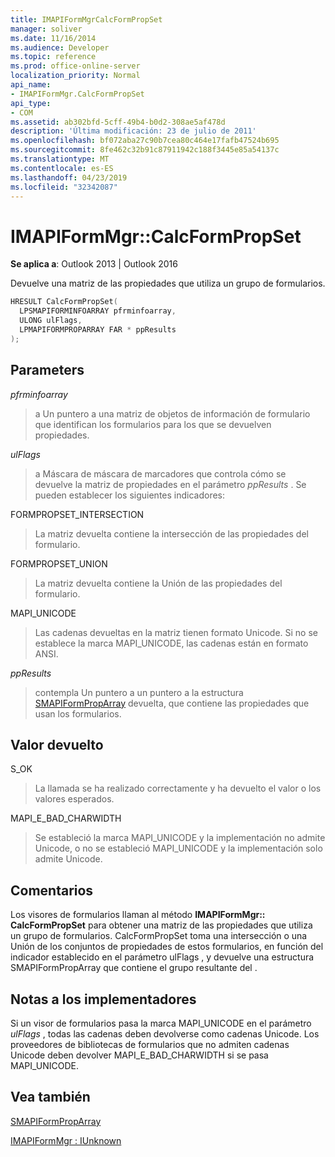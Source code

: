 ```yaml
---
title: IMAPIFormMgrCalcFormPropSet
manager: soliver
ms.date: 11/16/2014
ms.audience: Developer
ms.topic: reference
ms.prod: office-online-server
localization_priority: Normal
api_name:
- IMAPIFormMgr.CalcFormPropSet
api_type:
- COM
ms.assetid: ab302bfd-5cff-49b4-b0d2-308ae5af478d
description: 'Última modificación: 23 de julio de 2011'
ms.openlocfilehash: bf072aba27c90b7cea80c464e17fafb47524b695
ms.sourcegitcommit: 8fe462c32b91c87911942c188f3445e85a54137c
ms.translationtype: MT
ms.contentlocale: es-ES
ms.lasthandoff: 04/23/2019
ms.locfileid: "32342087"
---
```

# <a name="imapiformmgrcalcformpropset"></a>IMAPIFormMgr::CalcFormPropSet

  
  
**Se aplica a**: Outlook 2013 | Outlook 2016 
  
Devuelve una matriz de las propiedades que utiliza un grupo de formularios.
  
```cpp
HRESULT CalcFormPropSet(
  LPSMAPIFORMINFOARRAY pfrminfoarray,
  ULONG ulFlags,
  LPMAPIFORMPROPARRAY FAR * ppResults
);
```

## <a name="parameters"></a>Parameters

 _pfrminfoarray_
  
> a Un puntero a una matriz de objetos de información de formulario que identifican los formularios para los que se devuelven propiedades.
    
 _ulFlags_
  
> a Máscara de máscara de marcadores que controla cómo se devuelve la matriz de propiedades en el parámetro _ppResults_ . Se pueden establecer los siguientes indicadores: 
    
FORMPROPSET_INTERSECTION 
  
> La matriz devuelta contiene la intersección de las propiedades del formulario.
    
FORMPROPSET_UNION 
  
> La matriz devuelta contiene la Unión de las propiedades del formulario.
    
MAPI_UNICODE 
  
> Las cadenas devueltas en la matriz tienen formato Unicode. Si no se establece la marca MAPI_UNICODE, las cadenas están en formato ANSI.
    
 _ppResults_
  
> contempla Un puntero a un puntero a la estructura [SMAPIFormPropArray](smapiformproparray.md) devuelta, que contiene las propiedades que usan los formularios. 
    
## <a name="return-value"></a>Valor devuelto

S_OK 
  
> La llamada se ha realizado correctamente y ha devuelto el valor o los valores esperados.
    
MAPI_E_BAD_CHARWIDTH 
  
> Se estableció la marca MAPI_UNICODE y la implementación no admite Unicode, o no se estableció MAPI_UNICODE y la implementación solo admite Unicode.
    
## <a name="remarks"></a>Comentarios

Los visores de formularios llaman al método **IMAPIFormMgr:: CalcFormPropSet** para obtener una matriz de las propiedades que utiliza un grupo de formularios. <b0>CalcFormPropSet</b0> toma una intersección o una Unión de los conjuntos de propiedades de estos formularios, en función del indicador establecido en el parámetro <b1>ulFlags</b1> , y devuelve una estructura <b2>SMAPIFormPropArray</b2> que contiene el grupo resultante del </a1>. 
  
## <a name="notes-to-implementers"></a>Notas a los implementadores

Si un visor de formularios pasa la marca MAPI_UNICODE en el parámetro _ulFlags_ , todas las cadenas deben devolverse como cadenas Unicode. Los proveedores de bibliotecas de formularios que no admiten cadenas Unicode deben devolver MAPI_E_BAD_CHARWIDTH si se pasa MAPI_UNICODE. 
  
## <a name="see-also"></a>Vea también



[SMAPIFormPropArray](smapiformproparray.md)
  
[IMAPIFormMgr : IUnknown](imapiformmgriunknown.md)

